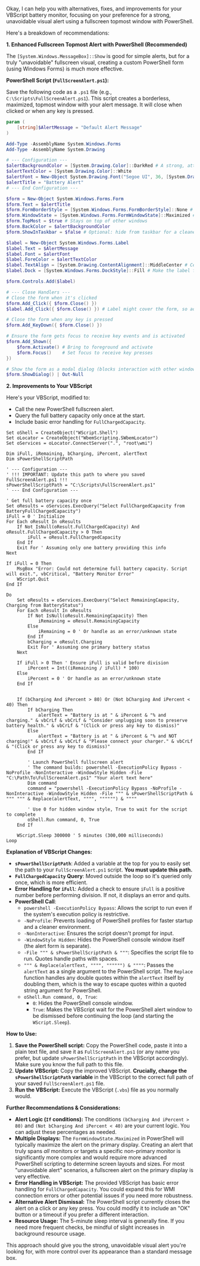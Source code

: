 Okay, I can help you with alternatives, fixes, and improvements for your VBScript battery monitor, focusing on your preference for a strong, unavoidable visual alert using a fullscreen topmost window with PowerShell.

Here's a breakdown of recommendations:

**1. Enhanced Fullscreen Topmost Alert with PowerShell (Recommended)**

The `[System.Windows.MessageBox]::Show` is good for simple alerts, but for a truly "unavoidable" fullscreen visual, creating a custom PowerShell form (using Windows Forms) is much more effective.

**PowerShell Script (`FullScreenAlert.ps1`):**

Save the following code as a `.ps1` file (e.g., `C:\Scripts\FullScreenAlert.ps1`). This script creates a borderless, maximized, topmost window with your alert message. It will close when clicked or when any key is pressed.

```powershell
param (
    [string]$AlertMessage = "Default Alert Message"
)

Add-Type -AssemblyName System.Windows.Forms
Add-Type -AssemblyName System.Drawing

# --- Configuration ---
$alertBackgroundColor = [System.Drawing.Color]::DarkRed # A strong, attention-grabbing color
$alertTextColor = [System.Drawing.Color]::White
$alertFont = New-Object System.Drawing.Font("Segoe UI", 36, [System.Drawing.FontStyle]::Bold) # Modern, large font
$alertTitle = "Battery Alert"
# --- End Configuration ---

$form = New-Object System.Windows.Forms.Form
$form.Text = $alertTitle
$form.FormBorderStyle = [System.Windows.Forms.FormBorderStyle]::None # No border, title bar, or buttons
$form.WindowState = [System.Windows.Forms.FormWindowState]::Maximized # Fullscreen
$form.TopMost = $true # Stays on top of other windows
$form.BackColor = $alertBackgroundColor
$form.ShowInTaskbar = $false # Optional: hide from taskbar for a cleaner look

$label = New-Object System.Windows.Forms.Label
$label.Text = $AlertMessage
$label.Font = $alertFont
$label.ForeColor = $alertTextColor
$label.TextAlign = [System.Drawing.ContentAlignment]::MiddleCenter # Center the text
$label.Dock = [System.Windows.Forms.DockStyle]::Fill # Make the label fill the form

$form.Controls.Add($label)

# --- Close Handlers ---
# Close the form when it's clicked
$form.Add_Click({ $form.Close() })
$label.Add_Click({ $form.Close() }) # Label might cover the form, so add handler to it too

# Close the form when any key is pressed
$form.Add_KeyDown({ $form.Close() })

# Ensure the form gets focus to receive key events and is activated
$form.Add_Shown({
    $form.Activate() # Bring to foreground and activate
    $form.Focus()    # Set focus to receive key presses
})

# Show the form as a modal dialog (blocks interaction with other windows until closed)
$form.ShowDialog() | Out-Null
```

**2. Improvements to Your VBScript**

Here's your VBScript, modified to:
*   Call the new PowerShell fullscreen alert.
*   Query the full battery capacity only once at the start.
*   Include basic error handling for `FullChargedCapacity`.

```vbscript
Set oShell = CreateObject("WScript.Shell")
Set oLocator = CreateObject("WbemScripting.SWbemLocator")
Set oServices = oLocator.ConnectServer(".", "root\wmi")

Dim iFull, iRemaining, bCharging, iPercent, alertText
Dim sPowerShellScriptPath

' --- Configuration ---
' !!! IMPORTANT: Update this path to where you saved FullScreenAlert.ps1 !!!
sPowerShellScriptPath = "C:\Scripts\FullScreenAlert.ps1" 
' --- End Configuration ---

' Get full battery capacity once
Set oResults = oServices.ExecQuery("Select FullChargedCapacity from BatteryFullChargedCapacity")
iFull = 0 ' Initialize
For Each oResult In oResults
    If Not IsNull(oResult.FullChargedCapacity) And oResult.FullChargedCapacity > 0 Then
        iFull = oResult.FullChargedCapacity
    End If
    Exit For ' Assuming only one battery providing this info
Next

If iFull = 0 Then
    MsgBox "Error: Could not determine full battery capacity. Script will exit.", vbCritical, "Battery Monitor Error"
    WScript.Quit
End If

Do
    Set oResults = oServices.ExecQuery("Select RemainingCapacity, Charging from BatteryStatus")
    For Each oResult In oResults
        If Not IsNull(oResult.RemainingCapacity) Then
            iRemaining = oResult.RemainingCapacity
        Else
            iRemaining = 0 ' Or handle as an error/unknown state
        End If
        bCharging = oResult.Charging
        Exit For ' Assuming one primary battery status
    Next

    If iFull > 0 Then ' Ensure iFull is valid before division
        iPercent = Int((iRemaining / iFull) * 100)
    Else
        iPercent = 0 ' Or handle as an error/unknown state
    End If


    If (bCharging And iPercent > 80) Or (Not bCharging And iPercent < 40) Then
        If bCharging Then
            alertText = "Battery is at " & iPercent & "% and charging." & vbCrLf & vbCrLf & "Consider unplugging soon to preserve battery health." & vbCrLf & "(Click or press any key to dismiss)"
        Else
            alertText = "Battery is at " & iPercent & "% and NOT charging!" & vbCrLf & vbCrLf & "Please connect your charger." & vbCrLf & "(Click or press any key to dismiss)"
        End If

        ' Launch PowerShell fullscreen alert
        ' The command builds: powershell -ExecutionPolicy Bypass -NoProfile -NonInteractive -WindowStyle Hidden -File "C:\Path\To\FullScreenAlert.ps1" "Your alert text here"
        Dim command
        command = "powershell -ExecutionPolicy Bypass -NoProfile -NonInteractive -WindowStyle Hidden -File """ & sPowerShellScriptPath & """ """ & Replace(alertText, """", """""") & """"
        
        ' Use 0 for hidden window style, True to wait for the script to complete
        oShell.Run command, 0, True 
    End If

    WScript.Sleep 300000 ' 5 minutes (300,000 milliseconds)
Loop
```

**Explanation of VBScript Changes:**

*   **`sPowerShellScriptPath`**: Added a variable at the top for you to easily set the path to your `FullScreenAlert.ps1` script. **You must update this path.**
*   **`FullChargedCapacity` Query**: Moved outside the loop so it's queried only once, which is more efficient.
*   **Error Handling for `iFull`**: Added a check to ensure `iFull` is a positive number before performing division. If not, it displays an error and quits.
*   **PowerShell Call**:
    *   `powershell -ExecutionPolicy Bypass`: Allows the script to run even if the system's execution policy is restrictive.
    *   `-NoProfile`: Prevents loading of PowerShell profiles for faster startup and a cleaner environment.
    *   `-NonInteractive`: Ensures the script doesn't prompt for input.
    *   `-WindowStyle Hidden`: Hides the PowerShell console window itself (the alert form is separate).
    *   `-File """ & sPowerShellScriptPath & """`: Specifies the script file to run. Quotes handle paths with spaces.
    *   `""" & Replace(alertText, """", """""") & """"`: Passes the `alertText` as a single argument to the PowerShell script. The `Replace` function handles any double quotes within the `alertText` itself by doubling them, which is the way to escape quotes within a quoted string argument for PowerShell.
    *   `oShell.Run command, 0, True`:
        *   `0`: Hides the PowerShell console window.
        *   `True`: Makes the VBScript wait for the PowerShell alert window to be dismissed before continuing the loop (and starting the `WScript.Sleep`).

**How to Use:**

1.  **Save the PowerShell script:** Copy the PowerShell code, paste it into a plain text file, and save it as `FullScreenAlert.ps1` (or any name you prefer, but update `sPowerShellScriptPath` in the VBScript accordingly). Make sure you know the full path to this file.
2.  **Update VBScript:** Copy the improved VBScript. **Crucially, change the `sPowerShellScriptPath` variable** in the VBScript to the correct full path of your saved `FullScreenAlert.ps1` file.
3.  **Run the VBScript:** Execute the VBScript (`.vbs`) file as you normally would.

**Further Recommendations & Considerations:**

*   **Alert Logic (`If` conditions):** The conditions `(bCharging And iPercent > 80)` and `(Not bCharging And iPercent < 40)` are your current logic. You can adjust these percentages as needed.
*   **Multiple Displays:** The `FormWindowState.Maximized` in PowerShell will typically maximize the alert on the primary display. Creating an alert that truly spans *all* monitors or targets a specific non-primary monitor is significantly more complex and would require more advanced PowerShell scripting to determine screen layouts and sizes. For most "unavoidable alert" scenarios, a fullscreen alert on the primary display is very effective.
*   **Error Handling in VBScript:** The provided VBScript has basic error handling for `FullChargedCapacity`. You could expand this for WMI connection errors or other potential issues if you need more robustness.
*   **Alternative Alert Dismissal:** The PowerShell script currently closes the alert on a click or any key press. You could modify it to include an "OK" button or a timeout if you prefer a different interaction.
*   **Resource Usage:** The 5-minute sleep interval is generally fine. If you need more frequent checks, be mindful of slight increases in background resource usage.

This approach should give you the strong, unavoidable visual alert you're looking for, with more control over its appearance than a standard message box.
